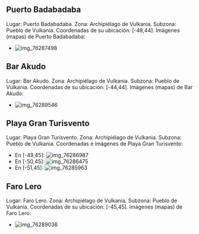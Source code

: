 ## Puerto Badabadaba
Lugar: Puerto Badabadaba.
Zona: Archipiélago de Vulkania.
Subzona: Pueblo de Vulkania.
Coordenadas de su ubicación: [-48,44].
Imágenes (mapas) de Puerto Badabadaba:
- ![img_76287498](https://media.discordapp.net/attachments/1115311447145193482/1115366400182190172/76287498.jpg)

## Bar Akudo
Lugar: Bar Akudo.
Zona: Archipiélago de Vulkania.
Subzona: Pueblo de Vulkania.
Coordenadas de su ubicación: [-44,44].
Imágenes (mapas) de Bar Akudo:
- ![img_76289546](https://media.discordapp.net/attachments/1115311447145193482/1115366471221137528/76289546.jpg)

## Playa Gran Turisvento
Lugar: Playa Gran Turisvento.
Zona: Archipiélago de Vulkania.
Subzona: Pueblo de Vulkania.
Coordenadas e imágenes de Playa Gran Turisvento:
- En [-49,45]: ![img_76286987](https://media.discordapp.net/attachments/1115311447145193482/1115366358381777047/76286987.jpg)
- En [-50,45]: ![img_76286475](https://media.discordapp.net/attachments/1115311447145193482/1115366312261197964/76286475.jpg)
- En [-51,45]: ![img_76285963](https://media.discordapp.net/attachments/1115311447145193482/1115366272838938716/76285963.jpg)

## Faro Lero
Lugar: Faro Lero.
Zona: Archipiélago de Vulkania.
Subzona: Pueblo de Vulkania.
Coordenadas de su ubicación: [-45,45].
Imágenes (mapas) de Faro Lero:
- ![img_76289036](https://media.discordapp.net/attachments/1115311447145193482/1115366466192154634/76289036.jpg)